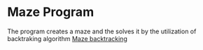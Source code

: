 # Maze Program
The program creates a maze and the solves it by the utilization of backtraking algorithm
[Maze backtracking](maze.png)
